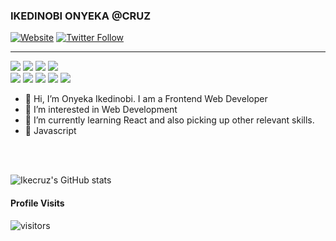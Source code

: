 ### IKEDINOBI ONYEKA @CRUZ

[![Website](https://img.shields.io/website?label=devcruz.com.ng&style=for-the-badge&url=https%3A%2F%2Fdevcruz.com.ng)](https://devcruz.com.ng)
[![Twitter Follow](https://img.shields.io/twitter/follow/ikxcrxz?color=1DA1F2&logo=twitter&style=for-the-badge)](https://twitter.com/intent/follow?original_referer=https%3A%2F%2Fgithub.com%2FDevCruzTM&screen_name=DevCruzTM)

---

<p >
  <img src="https://img.shields.io/static/v1?style=for-the-badge&message=HTML5&color=E34F26&logo=HTML5&logoColor=FFFFFF&label=">
  <img src="https://img.shields.io/static/v1?style=for-the-badge&message=CSS3&color=1572B6&logo=CSS3&logoColor=FFFFFF&label=">
  <img src="https://img.shields.io/static/v1?style=for-the-badge&message=JavaScript&color=222222&logo=JavaScript&logoColor=F7DF1E&label=">
  <img src="https://img.shields.io/static/v1?style=for-the-badge&message=Vue&color=4fc08d&logo=vuedotjs&logoColor=FFFFFF&label=">
  <br>
  <img src="https://img.shields.io/static/v1?style=for-the-badge&message=Git&color=F05032&logo=Git&logoColor=FFFFFF&label=">
  <img src="https://img.shields.io/static/v1?style=for-the-badge&message=GitHub&color=181717&logo=GitHub&logoColor=FFFFFF&label=">
  <img src="https://img.shields.io/static/v1?style=for-the-badge&message=Bootstrap&color=7952B3&logo=Bootstrap&logoColor=FFFFFF&label=">
  <img src="https://img.shields.io/static/v1?style=for-the-badge&message=MySQL&color=4479A1&logo=MySQL&logoColor=FFFFFF&label=">
  <img src="https://img.shields.io/static/v1?style=for-the-badge&message=React&color=61DBFB&logo=React&logoColor=FFFFFF&label=">
  <br>
  
</p>

- 👋 Hi, I’m Onyeka Ikedinobi. I am a Frontend Web Developer
- 👀 I’m interested in Web Development 
- 🌱 I’m currently learning React and also picking up other relevant skills.
- 💞️ Javascript

<br />

<br />

<!-- [![Ikecruz's GitHub stats](https://github-readme-stats.vercel.app/api?username=Ikecruz&count_private=true&show_icons=true&theme=prussian)](https://github.com/anuraghazra/github-readme-stats) -->

![Ikecruz's GitHub stats](https://github-readme-streak-stats.herokuapp.com/?user=Ikecruz&theme=react&border=61dafb&hide_border=true)
<br />

#### Profile Visits

![visitors](https://komarev.com/ghpvc/?username=Ikecruz)

<!-- ![Top Langs](https://github-readme-stats.vercel.app/api/top-langs/?username=Ikecruz&layout=compact) -->




[website]: https://devcruz.com.ng
[twitter]: https://twitter.com/DevCruzTM
[instagram]: https://www.instagram.com/dev.cruz_/
[linkedin]: https://www.linkedin.com/in/onyeka-ikedinobi-98538b204/
<!---
Ikecruz/Ikecruz is a ✨ special ✨ repository because its `README.md` (this file) appears on your GitHub profile.
You can click the Preview link to take a look at your changes.
--->
